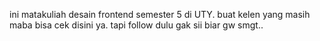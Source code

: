 ini matakuliah desain frontend semester 5 di UTY.
buat kelen yang masih maba bisa cek disini ya. tapi follow dulu gak sii biar gw smgt..